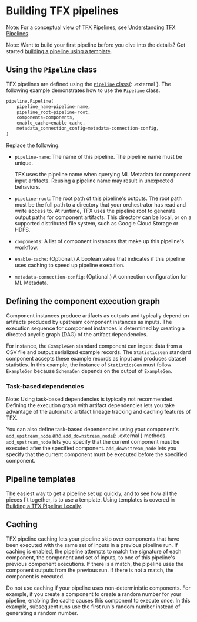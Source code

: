 # Building TFX pipelines

Note: For a conceptual view of TFX Pipelines, see
[Understanding TFX Pipelines](understanding_tfx_pipelines.md).

Note: Want to build your first pipeline before you dive into the details? Get
started
[building a pipeline using a template](build_local_pipeline.md#build-a-pipeline-using-a-template).

## Using the `Pipeline` class

TFX pipelines are defined using the
[`Pipeline` class](https://github.com/tensorflow/tfx/blob/master/tfx/orchestration/pipeline.py){: .external }.
The following example demonstrates how to use the `Pipeline` class.

```python
pipeline.Pipeline(
    pipeline_name=pipeline-name,
    pipeline_root=pipeline-root,
    components=components,
    enable_cache=enable-cache,
    metadata_connection_config=metadata-connection-config,
)
```

Replace the following:

*   `pipeline-name`: The name of this pipeline. The pipeline name must
    be unique.

    TFX uses the pipeline name when querying ML Metadata for component input
    artifacts. Reusing a pipeline name may result in unexpected behaviors.

*   `pipeline-root`: The root path of this pipeline's outputs. The root
    path must be the full path to a directory that your orchestrator has read
    and write access to. At runtime, TFX uses the pipeline root to generate
    output paths for component artifacts. This directory can be local, or on a
    supported distributed file system, such as Google Cloud Storage or HDFS.

*   `components`: A list of component instances that make up this
    pipeline's workflow.

*   `enable-cache`: (Optional.) A boolean value that indicates if this
    pipeline uses caching to speed up pipeline execution.

*   `metadata-connection-config`: (Optional.) A connection
    configuration for ML Metadata.

## Defining the component execution graph

Component instances produce artifacts as outputs and typically depend on
artifacts produced by upstream component instances as inputs. The execution
sequence for component instances is determined by creating a directed acyclic
graph (DAG) of the artifact dependencies.

For instance, the `ExampleGen` standard component can ingest data from a CSV
file and output serialized example records. The `StatisticsGen` standard
component accepts these example records as input and produces dataset
statistics. In this example, the instance of `StatisticsGen` must follow
`ExampleGen` because `SchemaGen` depends on the output of `ExampleGen`.

### Task-based dependencies

Note: Using task-based dependencies is typically not recommended. Defining the
execution graph with artifact dependencies lets you take advantage of the
automatic artifact lineage tracking and caching features of TFX.

You can also define task-based dependencies using your component's
[`add_upstream_node` and `add_downstream_node`](https://github.com/tensorflow/tfx/blob/master/tfx/components/base/base_node.py){: .external }
methods. `add_upstream_node` lets you specify that the current component must be
executed after the specified component. `add_downstream_node` lets you specify
that the current component must be executed before the specified component.

## Pipeline templates

The easiest way to get a pipeline set up quickly, and to see how all the pieces
fit together, is to use a template. Using templates is covered in [Building a
TFX Pipeline Locally](build_local_pipeline).

## Caching

TFX pipeline caching lets your pipeline skip over components that have been
executed with the same set of inputs in a previous pipeline run. If caching is
enabled, the pipeline attempts to match the signature of each component, the
component and set of inputs, to one of this pipeline's previous component
executions. If there is a match, the pipeline uses the component outputs from
the previous run. If there is not a match, the component is executed.

Do not use caching if your pipeline uses non-deterministic components. For
example, if you create a component to create a random number for your pipeline,
enabling the cache causes this component to execute once. In this example,
subsequent runs use the first run's random number instead of generating a random
number.
